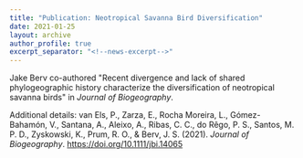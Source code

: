 ```yaml
---
title: "Publication: Neotropical Savanna Bird Diversification"
date: 2021-01-25
layout: archive
author_profile: true
excerpt_separator: "<!--news-excerpt-->"
---
```

Jake Berv co-authored "Recent divergence and lack of shared phylogeographic history characterize the diversification of neotropical savanna birds" in *Journal of Biogeography*.

<!--news-excerpt-->
Additional details: van Els, P., Zarza, E., Rocha Moreira, L., Gómez-Bahamón, V., Santana, A., Aleixo, A., Ribas, C. C., do Rêgo, P. S., Santos, M. P. D., Zyskowski, K., Prum, R. O., & Berv, J. S. (2021). *Journal of Biogeography*. https://doi.org/10.1111/jbi.14065
